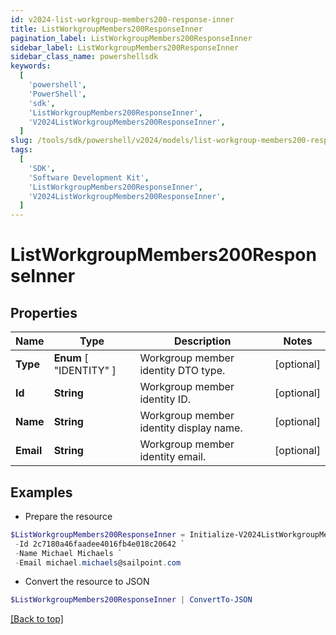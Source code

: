 ```yaml
---
id: v2024-list-workgroup-members200-response-inner
title: ListWorkgroupMembers200ResponseInner
pagination_label: ListWorkgroupMembers200ResponseInner
sidebar_label: ListWorkgroupMembers200ResponseInner
sidebar_class_name: powershellsdk
keywords:
  [
    'powershell',
    'PowerShell',
    'sdk',
    'ListWorkgroupMembers200ResponseInner',
    'V2024ListWorkgroupMembers200ResponseInner',
  ]
slug: /tools/sdk/powershell/v2024/models/list-workgroup-members200-response-inner
tags:
  [
    'SDK',
    'Software Development Kit',
    'ListWorkgroupMembers200ResponseInner',
    'V2024ListWorkgroupMembers200ResponseInner',
  ]
---
```


# ListWorkgroupMembers200ResponseInner

## Properties

| Name | Type | Description | Notes |
| --- | --- | --- | --- |
| **Type** | **Enum** [ "IDENTITY" ] | Workgroup member identity DTO type. | [optional] |
| **Id** | **String** | Workgroup member identity ID. | [optional] |
| **Name** | **String** | Workgroup member identity display name. | [optional] |
| **Email** | **String** | Workgroup member identity email. | [optional] |

## Examples

- Prepare the resource

```powershell
$ListWorkgroupMembers200ResponseInner = Initialize-V2024ListWorkgroupMembers200ResponseInner  -Type IDENTITY `
 -Id 2c7180a46faadee4016fb4e018c20642 `
 -Name Michael Michaels `
 -Email michael.michaels@sailpoint.com
```

- Convert the resource to JSON

```powershell
$ListWorkgroupMembers200ResponseInner | ConvertTo-JSON
```

[[Back to top]](#)
